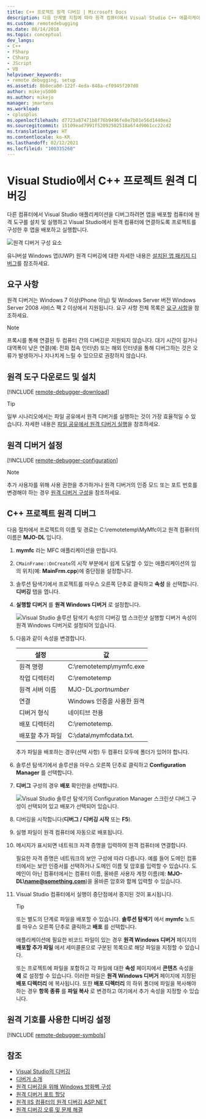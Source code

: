 ```yaml
---
title: C++ 프로젝트 원격 디버깅 | Microsoft Docs
description: 다음 단계별 지침에 따라 원격 컴퓨터에서 Visual Studio C++ 애플리케이션을 디버그하는 방법을 알아봅니다.
ms.custom: remotedebugging
ms.date: 08/14/2018
ms.topic: conceptual
dev_langs:
- C++
- FSharp
- CSharp
- JScript
- VB
helpviewer_keywords:
- remote debugging, setup
ms.assetid: 8b8eca0d-122f-4eda-848a-cf0945f207d0
author: mikejo5000
ms.author: mikejo
manager: jmartens
ms.workload:
- cplusplus
ms.openlocfilehash: d7723a87471b8f76b9496fe8e7b01e56d1440ee2
ms.sourcegitcommit: 15109ead7991f52092502518a6f4d9061cc22cd2
ms.translationtype: HT
ms.contentlocale: ko-KR
ms.lasthandoff: 02/12/2021
ms.locfileid: "100335260"
---
```

# <a name="remote-debugging-a-c-project-in-visual-studio"></a>Visual Studio에서 C++ 프로젝트 원격 디버깅
다른 컴퓨터에서 Visual Studio 애플리케이션을 디버그하려면 앱을 배포할 컴퓨터에 원격 도구를 설치 및 실행하고 Visual Studio에서 원격 컴퓨터에 연결하도록 프로젝트를 구성한 후 앱을 배포하고 실행합니다.

![원격 디버거 구성 요소](../debugger/media/remote-debugger-client-apps.png "Remote_debugger_components")

유니버설 Windows 앱(UWP) 원격 디버깅에 대한 자세한 내용은 [설치된 앱 패키지 디버그](debug-installed-app-package.md)를 참조하세요.

## <a name="requirements"></a>요구 사항

원격 디버거는 Windows 7 이상(Phone 아님) 및 Windows Server 버전 Windows Server 2008 서비스 팩 2 이상에서 지원됩니다. 요구 사항 전체 목록은 [요구 사항](../debugger/remote-debugging.md#requirements_msvsmon)을 참조하세요.

> [!NOTE]
> 프록시를 통해 연결된 두 컴퓨터 간의 디버깅은 지원되지 않습니다. 대기 시간이 길거나 대역폭이 낮은 연결(예: 전화 접속 인터넷) 또는 해외 인터넷을 통해 디버그하는 것은 오류가 발생하거나 지나치게 느릴 수 있으므로 권장하지 않습니다.

## <a name="download-and-install-the-remote-tools"></a>원격 도구 다운로드 및 설치

[!INCLUDE [remote-debugger-download](../debugger/includes/remote-debugger-download.md)]

> [!TIP]
> 일부 시나리오에서는 파일 공유에서 원격 디버거를 실행하는 것이 가장 효율적일 수 있습니다. 자세한 내용은 [파일 공유에서 원격 디버거 실행](../debugger/remote-debugging.md#fileshare_msvsmon)을 참조하세요.

## <a name="set-up-the-remote-debugger"></a><a name="BKMK_setup"></a> 원격 디버거 설정

[!INCLUDE [remote-debugger-configuration](../debugger/includes/remote-debugger-configuration.md)]

> [!NOTE]
> 추가 사용자를 위해 사용 권한을 추가하거나 원격 디버거의 인증 모드 또는 포트 번호를 변경해야 하는 경우 [원격 디버거 구성](../debugger/remote-debugging.md#configure_msvsmon)을 참조하세요.

## <a name="remote-debug-a-c-project"></a><a name="remote_cplusplus"></a> C++ 프로젝트 원격 디버그
 다음 절차에서 프로젝트의 이름 및 경로는 C:\remotetemp\MyMfc이고 원격 컴퓨터의 이름은 **MJO-DL** 입니다.

1. **mymfc** 라는 MFC 애플리케이션을 만듭니다.

2. `CMainFrame::OnCreate`의 시작 부분에서 쉽게 도달할 수 있는 애플리케이션의 임의 위치(예: **MainFrm.cpp**)에 중단점을 설정합니다.

3. 솔루션 탐색기에서 프로젝트를 마우스 오른쪽 단추로 클릭하고 **속성** 을 선택합니다. **디버깅** 탭을 엽니다.

4. **실행할 디버거** 를 **원격 Windows 디버거** 로 설정합니다.

    ![Visual Studio 솔루션 탐색기 속성의 디버깅 탭 스크린샷 실행할 디버거 속성이 원격 Windows 디버거로 설정되어 있습니다.](../debugger/media/remotedebuggingcplus.png)

5. 다음과 같이 속성을 변경합니다.

   |설정|값|
   |-|-|
   |원격 명령|C:\remotetemp\mymfc.exe|
   |작업 디렉터리|C:\remotetemp|
   |원격 서버 이름|MJO-DL:*portnumber*|
   |연결|Windows 인증을 사용한 원격|
   |디버거 형식|네이티브 전용|
   |배포 디렉터리|C:\remotetemp.|
   |배포할 추가 파일|C:\data\mymfcdata.txt.|

    추가 파일을 배포하는 경우(선택 사항) 두 컴퓨터 모두에 폴더가 있어야 합니다.

6. 솔루션 탐색기에서 솔루션을 마우스 오른쪽 단추로 클릭하고 **Configuration Manager** 를 선택합니다.

7. **디버그** 구성의 경우 **배포** 확인란을 선택합니다.

    ![Visual Studio 솔루션 탐색기의 Configuration Manager 스크린샷 디버그 구성이 선택되어 있고 배포가 선택되어 있습니다.](../debugger/media/remotedebugcplusdeploy.png)

8. 디버깅을 시작합니다(**디버그 / 디버깅 시작** 또는 **F5**).

9. 실행 파일이 원격 컴퓨터에 자동으로 배포됩니다.

10. 메시지가 표시되면 네트워크 자격 증명을 입력하여 원격 컴퓨터에 연결합니다.

     필요한 자격 증명은 네트워크의 보안 구성에 따라 다릅니다. 예를 들어 도메인 컴퓨터에서는 보안 인증서를 선택하거나 도메인 이름 및 암호를 입력할 수 있습니다. 도메인이 아닌 컴퓨터에서는 컴퓨터 이름, 올바른 사용자 계정 이름(예: <strong>MJO-DL\name@something.com</strong>)을 올바른 암호와 함께 입력할 수 있습니다.

11. Visual Studio 컴퓨터에서 실행이 중단점에서 중지된 것이 표시됩니다.

    > [!TIP]
    > 또는 별도의 단계로 파일을 배포할 수 있습니다. **솔루션 탐색기** 에서 **mymfc** 노드를 마우스 오른쪽 단추로 클릭하고 **배포** 를 선택합니다.

    애플리케이션에 필요한 비코드 파일이 있는 경우 **원격 Windows 디버거** 페이지의 **배포할 추가 파일** 에서 세미콜론으로 구분된 목록으로 해당 파일을 지정할 수 있습니다.

    또는 프로젝트에 파일을 포함하고 각 파일에 대한 **속성** 페이지에서 **콘텐츠** 속성을 **예** 로 설정할 수 있습니다. 이러한 파일은 **원격 Windows 디버거** 페이지에 지정된 **배포 디렉터리** 에 복사됩니다. 또한 **배포 디렉터리** 의 하위 폴더에 파일을 복사해야 하는 경우 **항목 종류** 를 **파일 복사** 로 변경하고 여기에서 추가 속성을 지정할 수 있습니다.

## <a name="set-up-debugging-with-remote-symbols"></a>원격 기호를 사용한 디버깅 설정

[!INCLUDE [remote-debugger-symbols](../debugger/includes/remote-debugger-symbols.md)]

## <a name="see-also"></a>참조
- [Visual Studio의 디버깅](../debugger/index.yml)
- [디버거 소개](../debugger/debugger-feature-tour.md)
- [원격 디버깅을 위해 Windows 방화벽 구성](../debugger/configure-the-windows-firewall-for-remote-debugging.md)
- [원격 디버거 포트 할당](../debugger/remote-debugger-port-assignments.md)
- [원격 IIS 컴퓨터의 원격 디버깅 ASP.NET](../debugger/remote-debugging-aspnet-on-a-remote-iis-computer.md)
- [원격 디버깅 오류 및 문제 해결](../debugger/remote-debugging-errors-and-troubleshooting.md)